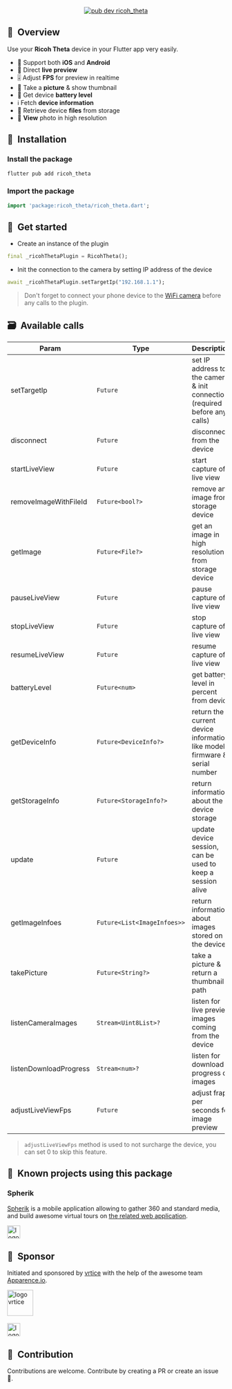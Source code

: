 <p align="center">
  <a href="https://pub.dev/packages/ricoh_theta"><img src="https://img.shields.io/pub/v/ricoh_theta" alt="pub dev ricoh_theta"></a>
</p>

## 🚀&nbsp; Overview

Use your **Ricoh Theta** device in your Flutter app very easily.

- 📱 Support both **iOS** and **Android**
- 🎥 Direct **live preview**
- 🎚 Adjust **FPS** for preview in realtime
- 📸 Take a **picture** & show thumbnail
- 🔋 Get device **battery level** 
- ℹ️ Fetch **device information**
- 📁 Retrieve device **files** from storage
- 🌆 **View** photo in high resolution

## 📖&nbsp; Installation

### Install the package
```sh
flutter pub add ricoh_theta
```

### Import the package
```dart
import 'package:ricoh_theta/ricoh_theta.dart';
```

## 🚀&nbsp; Get started

- Create an instance of the plugin
```dart
final _ricohThetaPlugin = RicohTheta();
```

- Init the connection to the camera by setting IP address of the device
```dart
await _ricohThetaPlugin.setTargetIp("192.168.1.1");
```

> Don't forget to connect your phone device to the [WiFi camera](https://support.theta360.com/es/catalog/easy_instructions.pdf) before any calls to the plugin.

## 🗃&nbsp; Available calls


| Param                | Type                                   | Description                                                                                 | Required |
|----------------------|----------------------------------------|---------------------------------------------------------------------------------------------|----------|
| setTargetIp          | ```Future```                           | set IP address to the camera & init connection (required before any calls)                  | ✅       |
| disconnect           | ```Future```                           | disconnect from the device                                                                  |          |
| startLiveView        | ```Future```                           | start capture of live view                                                                  |          |
| removeImageWithFileId | ```Future<bool?>```                   | remove an image from storage device                                                         |          |
| getImage             | ```Future<File?>```                    | get an image in high resolution from storage device                                         |          |
| pauseLiveView        | ```Future```                           | pause capture of live view                                                                  |          |
| stopLiveView         | ```Future```                           | stop capture of live view                                                                   |          |
| resumeLiveView       | ```Future```                           | resume capture of live view                                                                 |          |
| batteryLevel         | ```Future<num>```                      | get battery level in percent from device                                                    |          |
| getDeviceInfo        | ```Future<DeviceInfo?>```              | return the current device information like model, firmware & serial number                  |          |
| getStorageInfo       | ```Future<StorageInfo?>```             | return information about the device storage                                                 |          |
| update               | ```Future```                           | update device session, can be used to keep a session alive                                  |          |
| getImageInfoes       | ```Future<List<ImageInfoes>>```        | return information about images stored on the device                                        |          |
| takePicture          | ```Future<String?>```                  | take a picture & return a thumbnail path                                                    |          |
| listenCameraImages   | ```Stream<Uint8List>?```               | listen for live preview images coming from the device                                       |          |
| listenDownloadProgress  | ```Stream<num>?```                  | listen for download progress of images                                                      |          |
| adjustLiveViewFps    | ```Future```                           | adjust fraps per seconds for image preview                                                  |          |

> ```adjustLiveViewFps``` method is used to not surcharge the device, you can set 0 to skip this feature.

## 📣&nbsp; Known projects using this package
### Spherik
[Spherik](https://spherik.com) is a mobile application allowing to gather 360 and standard media, and build awesome virtual tours on [the related web application](https://app.spherik.com).

<img src="https://github.com/vrtice-com/ricoh_theta/raw/main/.github/img/spherik_logo.png" alt="logo vrtice" height="30px">

## 📣&nbsp; Sponsor

Initiated and sponsored by [vrtice](https://vrtice.com) with the help of the awesome team [Apparence.io](https://apparence.io).

<img src="https://github.com/vrtice-com/ricoh_theta/raw/main/.github/img/vrtice_logo.png" alt="logo vrtice" height="60px">
<br>
<br>
<img src="https://github.com/vrtice-com/ricoh_theta/raw/main/.github/img/apparence_logo.png" alt="logo apparence" height="30px">

## 👥&nbsp; Contribution

Contributions are welcome.
Contribute by creating a PR or create an issue 🎉.